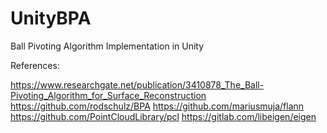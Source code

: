 # UnityBPA
Ball Pivoting Algorithm Implementation in Unity

References:

https://www.researchgate.net/publication/3410878_The_Ball-Pivoting_Algorithm_for_Surface_Reconstruction
https://github.com/rodschulz/BPA
https://github.com/mariusmuja/flann
https://github.com/PointCloudLibrary/pcl
https://gitlab.com/libeigen/eigen
